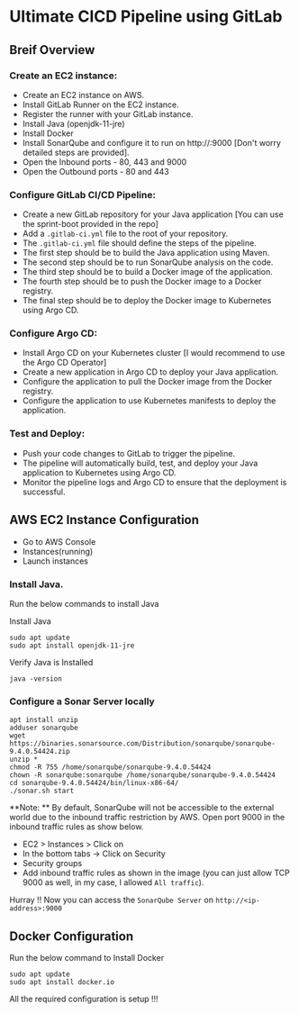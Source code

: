 # Ultimate CICD Pipeline using GitLab

## Breif Overview 

### Create an EC2 instance:
   -  Create an EC2 instance on AWS.
   -  Install GitLab Runner on the EC2 instance.
   -  Register the runner with your GitLab instance.
   -  Install Java (openjdk-11-jre)
   -  Install Docker
   -  Install SonarQube and configure it to run on http://<ip>:9000 [Don't worry detailed steps are provided].
   -  Open the Inbound ports - 80, 443 and 9000
   -  Open the Outbound ports - 80 and 443

### Configure GitLab CI/CD Pipeline:
   - Create a new GitLab repository for your Java application [You can use the sprint-boot provided in the repo]
   -  Add a `.gitlab-ci.yml` file to the root of your repository.
   -  The `.gitlab-ci.yml` file should define the steps of the pipeline.
   -  The first step should be to build the Java application using Maven. 
   -  The second step should be to run SonarQube analysis on the code. 
   -  The third step should be to build a Docker image of the application.
   -  The fourth step should be to push the Docker image to a Docker registry.
   -  The final step should be to deploy the Docker image to Kubernetes using Argo CD. 

### Configure Argo CD:
   -  Install Argo CD on your Kubernetes cluster [I would recommend to use the Argo CD Operator]
   -  Create a new application in Argo CD to deploy your Java application.
   -  Configure the application to pull the Docker image from the Docker registry.
   -  Configure the application to use Kubernetes manifests to deploy the application.

### Test and Deploy:
   - Push your code changes to GitLab to trigger the pipeline.
   -  The pipeline will automatically build, test, and deploy your Java application to Kubernetes using Argo CD.
   -  Monitor the pipeline logs and Argo CD to ensure that the deployment is successful.

## AWS EC2 Instance Configuration

- Go to AWS Console
- Instances(running)
- Launch instances

### Install Java.

Run the below commands to install Java

Install Java

```
sudo apt update
sudo apt install openjdk-11-jre
```

Verify Java is Installed

```
java -version
```

### Configure a Sonar Server locally

```
apt install unzip
adduser sonarqube
wget https://binaries.sonarsource.com/Distribution/sonarqube/sonarqube-9.4.0.54424.zip
unzip *
chmod -R 755 /home/sonarqube/sonarqube-9.4.0.54424
chown -R sonarqube:sonarqube /home/sonarqube/sonarqube-9.4.0.54424
cd sonarqube-9.4.0.54424/bin/linux-x86-64/
./sonar.sh start
```

**Note: ** By default, SonarQube will not be accessible to the external world due to the inbound traffic restriction by AWS. Open port 9000 in the inbound traffic rules as show below.

- EC2 > Instances > Click on <Instance-ID>
- In the bottom tabs -> Click on Security
- Security groups
- Add inbound traffic rules as shown in the image (you can just allow TCP 9000 as well, in my case, I allowed `All traffic`).

Hurray !! Now you can access the `SonarQube Server` on `http://<ip-address>:9000` 


## Docker Configuration

Run the below command to Install Docker

```
sudo apt update
sudo apt install docker.io
```

All the required configuration is setup !!!



